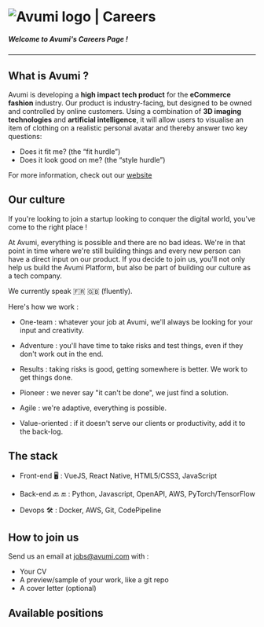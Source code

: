 # ![Avumi logo](https://www.avumi.com/img/avumi-logo.png) | Careers

##### **Welcome to Avumi's Careers Page !**

***

## What is Avumi ?

Avumi is developing a **high impact tech product** for the **eCommerce fashion** industry. Our product is industry-facing, but designed to be owned and controlled by online customers. Using a combination of **3D imaging technologies** and **artificial intelligence**, it will allow users to visualise an item of clothing on a realistic personal avatar and thereby answer two key questions:
* Does it fit me? (the “fit hurdle”)
* Does it look good on me? (the “style hurdle”)

For more information, check out our [website](https://www.avumi.com/)

## Our culture

If you're looking to join a startup looking to conquer the digital world, you've come to the right place !

At Avumi, everything is possible and there are no bad ideas. We're in that point in time where we're still building things and every new person can have a direct input on our product. If you decide to join us, you'll not only help us build the Avumi Platform, but also be part of building our culture as a tech company.


We currently speak :fr: :uk: (fluently).

Here's how we work :

* One-team : whatever your job at Avumi, we'll always be looking for your input and creativity.

* Adventure : you'll have time to take risks and test things, even if they don't work out in the end.

* Results : taking risks is good, getting somewhere is better. We work to get things done.

* Pioneer : we never say "it can't be done", we just find a solution.

* Agile : we're adaptive, everything is possible.

* Value-oriented : if it doesn't serve our clients or productivity, add it to the back-log.


## The stack

* Front-end :desktop_computer: : VueJS, React Native, HTML5/CSS3, JavaScript

* Back-end :back: :end: : Python, Javascript, OpenAPI, AWS, PyTorch/TensorFlow

* Devops :hammer_and_wrench: : Docker, AWS, Git, CodePipeline



## How to join us

Send us an email at jobs@avumi.com with :
* Your CV
* A preview/sample of your work, like a git repo
* A cover letter (optional)


## Available positions